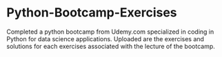 # Python-Bootcamp-Exercises

Completed a python bootcamp from Udemy.com specialized in coding in Python for data science applications. Uploaded are the exercises and solutions for each exercises associated with the lecture of the bootcamp.
